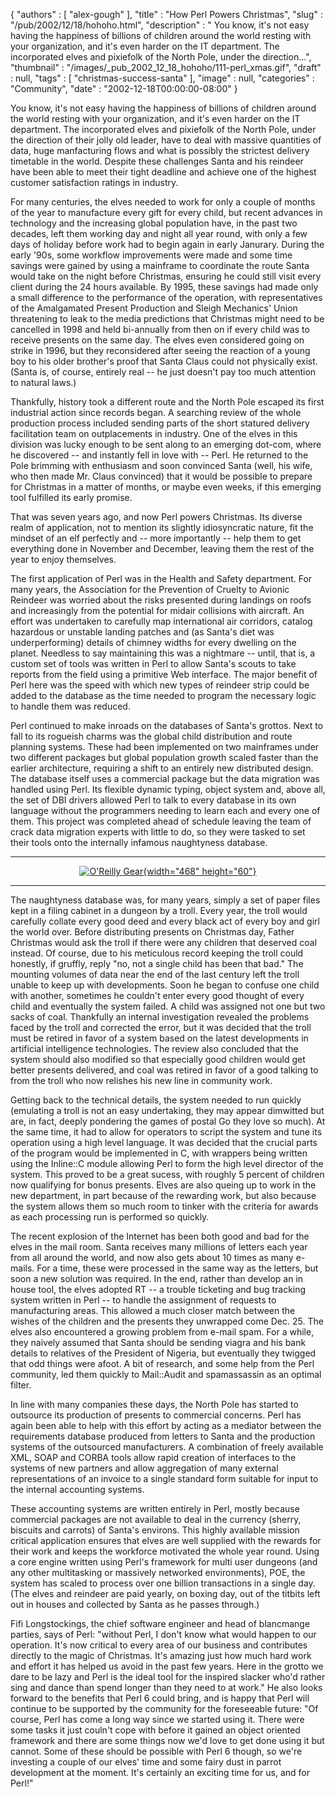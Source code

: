 {
   "authors" : [
      "alex-gough"
   ],
   "title" : "How Perl Powers Christmas",
   "slug" : "/pub/2002/12/18/hohoho.html",
   "description" : " You know, it's not easy having the happiness of billions of children around the world resting with your organization, and it's even harder on the IT department. The incorporated elves and pixiefolk of the North Pole, under the direction...",
   "thumbnail" : "/images/_pub_2002_12_18_hohoho/111-perl_xmas.gif",
   "draft" : null,
   "tags" : [
      "christmas-success-santa"
   ],
   "image" : null,
   "categories" : "Community",
   "date" : "2002-12-18T00:00:00-08:00"
}





You know, it's not easy having the happiness of billions of children
around the world resting with your organization, and it's even harder on
the IT department. The incorporated elves and pixiefolk of the North
Pole, under the direction of their jolly old leader, have to deal with
massive quantities of data, huge manfacturing flows and what is possibly
the strictest delivery timetable in the world. Despite these challenges
Santa and his reindeer have been able to meet their tight deadline and
achieve one of the highest customer satisfaction ratings in industry.

For many centuries, the elves needed to work for only a couple of months
of the year to manufacture every gift for every child, but recent
advances in technology and the increasing global population have, in the
past two decades, left them working day and night all year round, with
only a few days of holiday before work had to begin again in early
Janurary. During the early '90s, some workflow improvements were made
and some time savings were gained by using a mainframe to coordinate the
route Santa would take on the night before Christmas, ensuring he could
still visit every client during the 24 hours available. By 1995, these
savings had made only a small difference to the performance of the
operation, with representatives of the Amalgamated Present Production
and Sleigh Mechanics' Union threatening to leak to the media predictions
that Christmas might need to be cancelled in 1998 and held bi-annually
from then on if every child was to receive presents on the same day. The
elves even considered going on strike in 1996, but they reconsidered
after seeing the reaction of a young boy to his older brother's proof
that Santa Claus could not physically exist. (Santa is, of course,
entirely real -- he just doesn't pay too much attention to natural
laws.)

Thankfully, history took a different route and the North Pole escaped
its first industrial action since records began. A searching review of
the whole production process included sending parts of the short
statured delivery facilitation team on outplacements in industry. One of
the elves in this division was lucky enough to be sent along to an
emerging dot-com, where he discovered -- and instantly fell in love with
-- Perl. He returned to the Pole brimming with enthusiasm and soon
convinced Santa (well, his wife, who then made Mr. Claus convinced) that
it would be possible to prepare for Christmas in a matter of months, or
maybe even weeks, if this emerging tool fulfilled its early promise.

That was seven years ago, and now Perl powers Christmas. Its diverse
realm of application, not to mention its slightly idiosyncratic nature,
fit the mindset of an elf perfectly and -- more importantly -- help them
to get everything done in November and December, leaving them the rest
of the year to enjoy themselves.

The first application of Perl was in the Health and Safety department.
For many years, the Association for the Prevention of Cruelty to Avionic
Reindeer was worried about the risks presented during landings on roofs
and increasingly from the potential for midair collisions with aircraft.
An effort was undertaken to carefully map international air corridors,
catalog hazardous or unstable landing patches and (as Santa's diet was
underperforming) details of chimney widths for every dwelling on the
planet. Needless to say maintaining this was a nightmare -- until, that
is, a custom set of tools was written in Perl to allow Santa's scouts to
take reports from the field using a primitive Web interface. The major
benefit of Perl here was the speed with which new types of reindeer
strip could be added to the database as the time needed to program the
necessary logic to handle them was reduced.

Perl continued to make inroads on the databases of Santa's grottos. Next
to fall to its rogueish charms was the global child distribution and
route planning systems. These had been implemented on two mainframes
under two different packages but global population growth scaled faster
than the earlier architecture, requiring a shift to an entirely new
distributed design. The database itself uses a commercial package but
the data migration was handled using Perl. Its flexible dynamic typing,
object system and, above all, the set of DBI drivers allowed Perl to
talk to every database in its own language without the programmers
needing to learn each and every one of them. This project was completed
ahead of schedule leaving the team of crack data migration experts with
little to do, so they were tasked to set their tools onto the internally
infamous naughtyness database.

------------------------------------------------------------------------

<div align="center">

[![O'Reilly Gear](/images/ads/oreillygear_468x60.gif){width="468"
height="60"}](http://www.thinkgeek.com/oreilly/)

</div>

------------------------------------------------------------------------

The naughtyness database was, for many years, simply a set of paper
files kept in a filing cabinet in a dungeon by a troll. Every year, the
troll would carefully collate every good deed and every black act of
every boy and girl the world over. Before distributing presents on
Christmas day, Father Christmas would ask the troll if there were any
children that deserved coal instead. Of course, due to his meticulous
record keeping the troll could honestly, if gruffly, reply "no, not a
single child has been that bad." The mounting volumes of data near the
end of the last century left the troll unable to keep up with
developments. Soon he began to confuse one child with another, sometimes
he couldn't enter every good thought of every child and eventually the
system failed. A child was assigned not one but two sacks of coal.
Thankfully an internal investigation revealed the problems faced by the
troll and corrected the error, but it was decided that the troll must be
retired in favor of a system based on the latest developments in
artificial intelligence technologies. The review also concluded that the
system should also modified so that especially good children would get
better presents delivered, and coal was retired in favor of a good
talking to from the troll who now relishes his new line in community
work.

Getting back to the technical details, the system needed to run quickly
(emulating a troll is not an easy undertaking, they may appear dimwitted
but are, in fact, deeply pondering the games of postal Go they love so
much). At the same time, it had to allow for operators to script the
system and tune its operation using a high level language. It was
decided that the crucial parts of the program would be implemented in C,
with wrappers being written using the Inline::C module allowing Perl to
form the high level director of the system. This proved to be a great
sucess, with roughly 5 percent of children now qualifying for bonus
presents. Elves are also queing up to work in the new department, in
part because of the rewarding work, but also because the system allows
them so much room to tinker with the criteria for awards as each
processing run is performed so quickly.

The recent explosion of the Internet has been both good and bad for the
elves in the mail room. Santa receives many millions of letters each
year from all around the world, and now also gets about 10 times as many
e-mails. For a time, these were processed in the same way as the
letters, but soon a new solution was required. In the end, rather than
develop an in house tool, the elves adopted RT -- a trouble ticketing
and bug tracking system written in Perl -- to handle the assignment of
requests to manufacturing areas. This allowed a much closer match
between the wishes of the children and the presents they unwrapped come
Dec. 25. The elves also encountered a growing problem from e-mail spam.
For a while, they naively assumed that Santa should be sending viagra
and his bank details to relatives of the President of Nigeria, but
eventually they twigged that odd things were afoot. A bit of research,
and some help from the Perl community, led them quickly to Mail::Audit
and spamassassin as an optimal filter.

In line with many companies these days, the North Pole has started to
outsource its production of presents to commercial concerns. Perl has
again been able to help with this effort by acting as a mediator between
the requirements database produced from letters to Santa and the
production systems of the outsourced manufacturers. A combination of
freely available XML, SOAP and CORBA tools allow rapid creation of
interfaces to the systems of new partners and allow aggregation of many
external representations of an invoice to a single standard form
suitable for input to the internal accounting systems.

These accounting systems are written entirely in Perl, mostly because
commercial packages are not available to deal in the currency (sherry,
biscuits and carrots) of Santa's environs. This highly available mission
critical application ensures that elves are well supplied with the
rewards for their work and keeps the workforce motivated the whole year
round. Using a core engine written using Perl's framework for multi user
dungeons (and any other multitasking or massively networked
environments), POE, the system has scaled to process over one billion
transactions in a single day. (The elves and reindeer are paid yearly,
on boxing day, out of the titbits left out in houses and collected by
Santa as he passes through.)

Fifi Longstockings, the chief software engineer and head of blancmange
parties, says of Perl: "without Perl, I don't know what would happen to
our operation. It's now critical to every area of our business and
contributes directly to the magic of Christmas. It's amazing just how
much hard work and effort it has helped us avoid in the past few years.
Here in the grotto we dare to be lazy and Perl is the ideal tool for the
inspired slacker who'd rather sing and dance than spend longer than they
need to at work." He also looks forward to the benefits that Perl 6
could bring, and is happy that Perl will continue to be supported by the
community for the foreseeable future: "Of course, Perl has come a long
way since we started using it. There were some tasks it just couln't
cope with before it gained an object oriented framework and there are
some things now we'd love to get done using it but cannot. Some of these
should be possible with Perl 6 though, so we're investing a couple of
our elves' time and some fairy dust in parrot development at the moment.
It's certainly an exciting time for us, and for Perl!"


